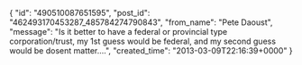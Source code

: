  {
   "id": "490510087651595",
   "post_id": "462493170453287_485784274790843",
   "from_name": "Pete Daoust",
   "message": "Is it better to have a federal or provincial type corporation/trust, my 1st guess would be federal, and my second guess would be dosent matter....",
   "created_time": "2013-03-09T22:16:39+0000"
 }
